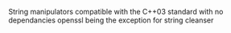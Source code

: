 String manipulators compatible with the C++03 standard with no dependancies
openssl being the exception for string cleanser
